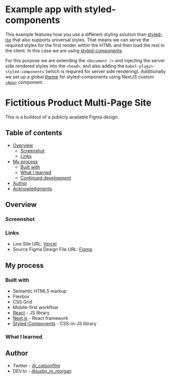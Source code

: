 # Example app with styled-components

This example features how you use a different styling solution than [styled-jsx](https://github.com/vercel/styled-jsx) that also supports universal styles. That means we can serve the required styles for the first render within the HTML and then load the rest in the client. In this case we are using [styled-components](https://github.com/styled-components/styled-components).

For this purpose we are extending the `<Document />` and injecting the server side rendered styles into the `<head>`, and also adding the `babel-plugin-styled-components` (which is required for server side rendering). Additionally we set up a global [theme](https://www.styled-components.com/docs/advanced#theming) for styled-components using NextJS custom [`<App>`](https://nextjs.org/docs/advanced-features/custom-app) component.

# Fictitious Product Multi-Page Site

This is a buildout of a publicly available Figma design.

## Table of contents

- [Overview](#overview)
  - [Screenshot](#screenshot)
  - [Links](#links)
- [My process](#my-process)
  - [Built with](#built-with)
  - [What I learned](#what-i-learned)
  - [Continued development](#continued-development)
- [Author](#author)
- [Acknowledgments](#acknowledgments)

## Overview

### Screenshot

### Links

- Live Site URL: [Vercel](product-multi-page.vercel.app)
- Source Figma Design File URL: [Figma](https://www.figma.com/file/XFFrNxurtkurMGHdy5HcFh/MyProduct-Community)

## My process

### Built with

- Semantic HTML5 markup
- Flexbox
- CSS Grid
- Mobile-first workflow
- [React](https://reactjs.org/) - JS library
- [Next.js](https://nextjs.org/) - React framework
- [Styled-Components](https://styled-components.com) - CSS-in-JS library

### What I learned

## Author

- Twitter - [@\_catsonfilm](https://www.twitter.com/_catsonfilm)
- DEV.to - [@justin_m_morgan](https://dev.to/justin_m_morgan)
